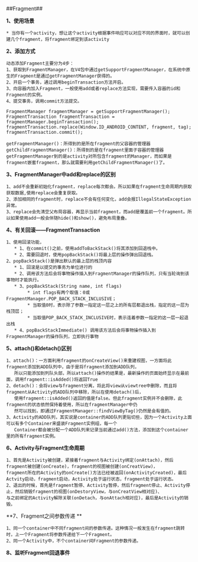 ##Fragment##

**1、使用场景**
	
	* 当你有一个activity，想让这个activity根据事件响应可以对应不同的界面时，就可以创建几个fragment，将fragment绑定到该activity

**2、添加方式**

	动态添加Fragment主要分为4步：
	1、获取到FragmentManager，在V4包中通过getSupportFragmentManager，在系统中原生的Fragment是通过getFragmentManager获得的。
	2、开启一个事务，通过调用beginTransaction方法开启。
	3、向容器内加入Fragment，一般使用add或者replace方法实现，需要传入容器的id和Fragment的实例。
	4、提交事务，调用commit方法提交。 

	FragmentManager fragmentManager = getSupportFragmentManager();
    FragmentTransaction fragmentTransaction = fragmentManager.beginTransaction();
    fragmentTransaction.replace(Window.ID_ANDROID_CONTENT, fragment, tag);
    fragmentTransaction.commit();
	
	getFragmentManager()：所得到的是所在fragment的父容器的管理器
	getChildFragmentManager()：所得到的是在fragment里面子容器的管理器
	getFragmentManager到的是activity对所包含fragment的Manager，而如果是fragment嵌套fragment，那么就需要利用getChildFragmentManager()了。

**3、FragmentManager中add和replace的区别**

	1、add不会重新初始化fragment，replace每次都会。所以如果在fragment生命周期内获取获取数据,使用replace会重复获取。
	2、添加相同的fragment时，replace不会有任何变化，add会报IllegalStateException异常。
	3、replace会先清空父布局容器，再显示当前fragment，而add是覆盖前一个fragment。所以如果使用add一般会伴随hide()和show()，避免布局重叠。

**4、有关回滚——FragmentTransaction**

	1、使用回滚功能，
	   * 1、在commit()之前，使用addToBackStack()将其添加到回退栈中。
	   * 2、需要回退时，使用popBackStack()将最上层的操作弹出回退栈。
	2、popBackStack()是弹出默认的最上层的栈顶内容
       * 1、回滚是以提交的事务为单位进行的
       * 2、调用该方法后会将事物操作插入到FragmentManager的操作队列，只有当轮询到该事物时才能执行。
       * 3、popBackStack(String name, int flags)
		    * int flags有两个取值：0或FragmentManager.POP_BACK_STACK_INCLUSIVE；
		    * 当取值0时，表示除了参数一指定这一层之上的所有层都退出栈，指定的这一层为栈顶层； 
		    * 当取值POP_BACK_STACK_INCLUSIVE时，表示连着参数一指定的这一层一起退出栈
	   * 4、popBackStackImmediate() 调用该方法后会将事物操作插入到FragmentManager的操作队列，立即执行事物

**5、attach()和detach()区别**

	1、attach()：一方面利用fragment的onCreateView()来重建视图，一方面将此fragment添加到ADD队列中，由于是将fragment添加到ADD队列，
       所以只能添加到列队头部，所以attach()操作的结果是，最新操作的页面始终显示在最前面，调用fragment::isAdded()将返回True
	2、detach()：会将view与fragment分离，将此将view从viewtree中删除，而且将fragment从Activity的ADD队列中移除，所以在使用detach()后，
       使用fragment::isAdded()返回的值是false。但此fragment实例并不会删除，此fragment的状态依然保持着使用，所以在fragmentManager中仍
       然可以找到，即通过FragmentManager::findViewByTag()仍然是会有值的。 
	3、Activity的ADD队列，其实说是container的ADD队列更贴切些，因为一个Activity上面可以有多个Container来盛装Fragment实例组，每一个
       Container都会被分配一个ADD队列来记录当前通过add()方法，添加到这个container里的所有fragment实例。

**6、Activity与Fragment生命周期**
	
	1、首先是Activity被创建，紧接着fragment与Activity绑定(onAttach)，然后fragment被创建(onCreate)，fragment的视图被创建(onCreatView)，
    fragment所在的Activity的onCreate()方法已经被返回(onActivityCreated)，最后Actvity启动，fragment启动，Activity处于运行状态，fragment处于运行状态。
    2、退出的时候，首先是fragment暂停、Activity暂停，然后fragment停止、Activity停止，然后销毁fragment的视图(onDestoryView，与onCreatView相对应)、
    与之前绑定的Activity解除关联(onDetach，与onAttach相对应)，最后是Activity的销毁。

**7、Fragment之间参数传递 **

    1、同一个container中不同fragment间的参数传递。这种情况一般发生在fragment跳转时，上一个Fragment将参数传递给下一个Fragment。
    2、同一个Activity中，不个container间Fragment的参数传递。

**8、监听Fragment回退事件**


